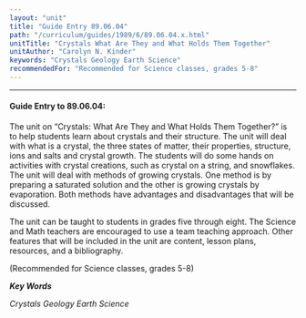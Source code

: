 ```yaml
---
layout: "unit"
title: "Guide Entry 89.06.04"
path: "/curriculum/guides/1989/6/89.06.04.x.html"
unitTitle: "Crystals What Are They and What Holds Them Together"
unitAuthor: "Carolyn N. Kinder"
keywords: "Crystals Geology Earth Science"
recommendedFor: "Recommended for Science classes, grades 5-8"
---
```

<body>
<hr/>
<h4>
Guide Entry to 89.06.04:
</h4>
The unit on “Crystals: What Are They and What Holds Them Together?” is to help students learn about crystals and their structure. The unit will deal with what is a crystal, the three states of matter, their properties, structure, ions and salts and crystal growth. The students will do some hands on activities with crystal creations, such as crystal on a string, and snowflakes. The unit will deal with methods of growing crystals. One method is by preparing a saturated solution and the other is growing crystals by evaporation. Both methods have advantages and disadvantages that will be discussed.
<p>
The unit can be taught to students in grades five through eight. The Science and Math teachers are encouraged to use a team teaching approach. Other features that will be included in the unit are content, lesson plans, resources, and a bibliography.
</p>
<p>
(Recommended for Science classes, grades 5-8)
</p>
<p>
<b>
<i>
Key Words
</i>
</b>
<br/>
</p>
<p>
<i>
Crystals Geology Earth Science
</i>
</p>
</body>